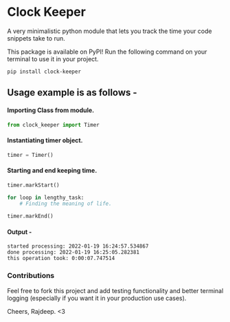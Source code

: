 # Clock Keeper
A very minimalistic python module that lets you track the time your code snippets take to run.

This package is available on PyPI! Run the following command on your terminal to use it in your project.

```
pip install clock-keeper
```
## Usage example is as follows -
#### Importing Class from module.
```python
from clock_keeper import Timer
```

#### Instantiating timer object.
```python
timer = Timer()
```

#### Starting and end keeping time.
```python
timer.markStart()

for loop in lengthy_task:
    # Finding the meaning of life.

timer.markEnd()
```

#### Output -
```
started processing: 2022-01-19 16:24:57.534867
done processing: 2022-01-19 16:25:05.282381
this operation took: 0:00:07.747514
```

### Contributions
Feel free to fork this project and add testing functionality and better terminal logging (especially if you want it in your production use cases).

Cheers,
Rajdeep. <3
